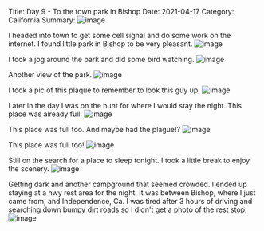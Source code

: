 Title: Day 9 - To the town park in Bishop
Date: 2021-04-17
Category: California
Summary: ![image](https://api.pcloud.com/getpubthumb?code=XZ82DeXZ6U0YlCKrSaXzqXxOX2Qyb4F9IkfV&linkpassword=undefined&size=700x700&crop=0&type=autok)

I headed into town to get some cell signal and do some work on the internet.  I found little park in Bishop to be very pleasant.
![image](https://api.pcloud.com/getpubthumb?code=XZ82DeXZ6U0YlCKrSaXzqXxOX2Qyb4F9IkfV&linkpassword=undefined&size=700x700&crop=0&type=autok)

I took a jog around the park and did some bird watching.
![image](https://api.pcloud.com/getpubthumb?code=XZg2DeXZ3zEr5NcGgOy86uDekPgxnfggGTk0&linkpassword=undefined&size=700x700&crop=0&type=autok)

Another view of the park.
![image](https://api.pcloud.com/getpubthumb?code=XZg2XDXZtOJ478atSWJ7dOJg9k07mF4ix9Qk&linkpassword=undefined&size=700x700&crop=0&type=autok)

I took a pic of this plaque to remember to look this guy up.
![image](https://api.pcloud.com/getpubthumb?code=XZYWDeXZxt4TkITTVxYWOvkJwBhNnyX7y2m7&linkpassword=undefined&size=700x700&crop=0&type=autok)

Later in the day I was on the hunt for where I would stay the night.  This place was already full.
![image](https://api.pcloud.com/getpubthumb?code=XZLsDeXZ1wflRoXJe7jagIbxaWFsfpK1FuD7&linkpassword=undefined&size=700x700&crop=0&type=autok)

This place was full too. And maybe had the plague!?
![image](https://api.pcloud.com/getpubthumb?code=XZWsDeXZMvMizwfYkSbIyoURrDthgFpgAWw7&linkpassword=undefined&size=700x700&crop=0&type=autok)

This place was full too!
![image](https://api.pcloud.com/getpubthumb?code=XZPsDeXZYrnG9YeqU2Xd1b5KyP2ml0pU4QEX&linkpassword=undefined&size=700x700&crop=0&type=autok)

Still on the search for a place to sleep tonight.  I took a    little break to enjoy the scenery.
![image](https://api.pcloud.com/getpubthumb?code=XZisDeXZJgd9flu6VlRBtGOBYdqq0uuihbg7&linkpassword=undefined&size=700x700&crop=0&type=autok)

Getting dark and another campground that seemed crowded.  I ended up staying at a hwy rest area for the night.  It was between Bishop, where I just came from, and Independence, Ca.  I was tired after 3 hours of driving and searching down bumpy dirt roads so I didn't get a photo of the rest stop.
![image](https://api.pcloud.com/getpubthumb?code=XZhmFDXZue4fSx7rHhj6jV6i43xJsh9ssyz7&linkpassword=undefined&size=700x700&crop=0&type=autok)

